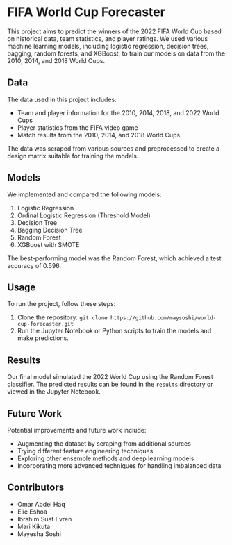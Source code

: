 # FIFA World Cup Forecaster

This project aims to predict the winners of the 2022 FIFA World Cup based on historical data, team statistics, and player ratings. We used various machine learning models, including logistic regression, decision trees, bagging, random forests, and XGBoost, to train our models on data from the 2010, 2014, and 2018 World Cups.

## Data

The data used in this project includes:

- Team and player information for the 2010, 2014, 2018, and 2022 World Cups
- Player statistics from the FIFA video game
- Match results from the 2010, 2014, and 2018 World Cups

The data was scraped from various sources and preprocessed to create a design matrix suitable for training the models.

## Models

We implemented and compared the following models:

1. Logistic Regression
2. Ordinal Logistic Regression (Threshold Model)
3. Decision Tree
4. Bagging Decision Tree
5. Random Forest
6. XGBoost with SMOTE

The best-performing model was the Random Forest, which achieved a test accuracy of 0.596.

## Usage

To run the project, follow these steps:

1. Clone the repository: `git clone https://github.com/maysoshi/world-cup-forecaster.git`
2. Run the Jupyter Notebook or Python scripts to train the models and make predictions.

## Results

Our final model simulated the 2022 World Cup using the Random Forest classifier. The predicted results can be found in the `results` directory or viewed in the Jupyter Notebook.

## Future Work

Potential improvements and future work include:

- Augmenting the dataset by scraping from additional sources
- Trying different feature engineering techniques
- Exploring other ensemble methods and deep learning models
- Incorporating more advanced techniques for handling imbalanced data

## Contributors

- Omar Abdel Haq
- Elie Eshoa
- Ibrahim Suat Evren
- Mari Kikuta
- Mayesha Soshi
